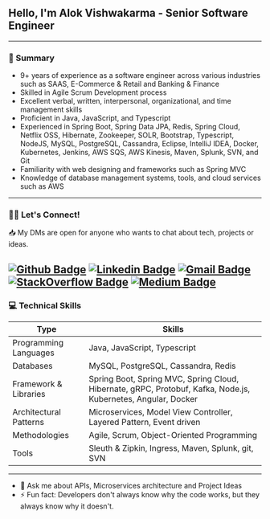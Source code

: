 ## Hello, I'm Alok Vishwakarma - Senior Software Engineer
---
### 📃 Summary
- 9+ years of experience as a software engineer across various industries such as SAAS, E-Commerce & Retail and Banking & Finance 
- Skilled in Agile Scrum Development process
- Excellent verbal, written, interpersonal, organizational, and time management skills
- Proficient in Java, JavaScript, and Typescript
- Experienced in Spring Boot, Spring Data JPA, Redis, Spring Cloud, Netflix OSS, Hibernate, Zookeeper, SOLR, Bootstrap, Typescript, NodeJS, MySQL, PostgreSQL, Cassandra, Eclipse, IntelliJ IDEA, Docker, Kubernetes, Jenkins, AWS SQS, AWS Kinesis, Maven, Splunk, SVN, and Git
- Familiarity with web designing and frameworks such as Spring MVC
- Knowledge of database management systems, tools, and cloud services such as AWS
---
### 👋🏼 Let's Connect!
📥 My DMs are open for anyone who wants to chat about tech, projects or ideas.

[![Github Badge](https://img.shields.io/badge/-avalokkumar-black?style=flat-square&logo=Github&logoColor=white&link=https://github.com/avalokkumar)](https://github.com/avalokkumar)
[![Linkedin Badge](https://img.shields.io/badge/-alokvishwakarma-blue?style=flat-square&logo=Linkedin&logoColor=white&link=https://www.linkedin.com/in/alok-vishwakarma-33489964/)](https://www.linkedin.com/in/alok-vishwakarma-33489964/)
[![Gmail Badge](https://img.shields.io/badge/-avalokkumar@gmail.com-c14438?style=flat-square&logo=Gmail&logoColor=white&link=mailto:avalokkumar@gmail.com)](mailto:avalokkumar@gmail.com)
[![StackOverflow Badge](https://img.shields.io/badge/-alokvishwakarma-orange?style=flat-square&logo=StackOverflow&logoColor=white&link=https://stackoverflow.com/users/3945621/alok-vishwakarma?tab=profile)](https://stackoverflow.com/users/3945621/alok-vishwakarma?tab=profile)
[![Medium Badge](https://img.shields.io/badge/-avalokkumar-green?style=flat-square&logo=Medium&logoColor=white&link=https://medium.com/@avalokkumar)](https://medium.com/@avalokkumar)
---
### 💻 Technical Skills
| Type                   | Skills                                                                                                        |
|------------------------|---------------------------------------------------------------------------------------------------------------|
| Programming Languages  | Java, JavaScript, Typescript                                                                                  |
| Databases              | MySQL, PostgreSQL, Cassandra, Redis                                                                           |
| Framework & Libraries  | Spring Boot, Spring MVC, Spring Cloud, Hibernate, gRPC, Protobuf, Kafka, Node.js, Kubernetes, Angular, Docker |
| Architectural Patterns | Microservices, Model View Controller, Layered Pattern, Event driven                                           |
| Methodologies          | Agile, Scrum, Object-Oriented Programming                                                                     |
| Tools                  | Sleuth & Zipkin, Ingress, Maven, Splunk, git, SVN                                                             |
---
- 💬 Ask me about APIs, Microservices architecture and Project Ideas
- ⚡ Fun fact: Developers don't always know why the code works, but they always know why it doesn't.
